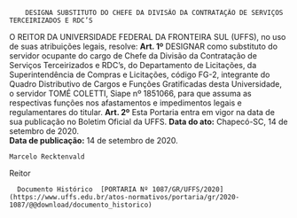         DESIGNA SUBSTITUTO DO CHEFE DA DIVISÃO DA CONTRATAÇÃO DE SERVIÇOS TERCEIRIZADOS E RDC’S  

 O REITOR DA UNIVERSIDADE FEDERAL DA FRONTEIRA SUL (UFFS), no uso de suas atribuições legais, resolve:   **Art. 1º**  DESIGNAR como substituto do servidor ocupante do cargo de Chefe da Divisão da Contratação de Serviços Terceirizados e RDC’s, do Departamento de Licitações, da Superintendência de Compras e Licitações, código FG-2, integrante do Quadro Distributivo de Cargos e Funções Gratificadas desta Universidade, o servidor TOMÉ COLETTI, Siape nº 1851066, para que assuma as respectivas funções nos afastamentos e impedimentos legais e regulamentares do titular.   **Art. 2º**  Esta Portaria entra em vigor na data de sua publicação no Boletim Oficial da UFFS.        **Data do ato:** Chapecó-SC, 14 de setembro de 2020.   
 **Data de publicação:**  14 de setembro de 2020. 

    Marcelo Recktenvald   
 Reitor 

      Documento Histórico  [PORTARIA Nº 1087/GR/UFFS/2020](https://www.uffs.edu.br/atos-normativos/portaria/gr/2020-1087/@@download/documento_historico)     
      